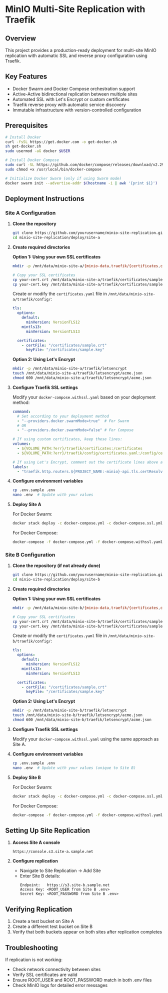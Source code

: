 # MinIO Multi-Site Replication with Traefik

## Overview
This project provides a production-ready deployment for multi-site MinIO replication with automatic SSL and reverse proxy configuration using Traefik.

## Key Features
- Docker Swarm and Docker Compose orchestration support
- Active-Active bidirectional replication between multiple sites
- Automated SSL with Let's Encrypt or custom certificates
- Traefik reverse proxy with automatic service discovery
- Immutable infrastructure with version-controlled configuration

## Prerequisites

```bash
# Install Docker
curl -fsSL https://get.docker.com -o get-docker.sh
sh get-docker.sh
sudo usermod -aG docker $USER

# Install Docker Compose
sudo curl -SL https://github.com/docker/compose/releases/download/v2.29.1/docker-compose-linux-x86_64 -o /usr/local/bin/docker-compose
sudo chmod +x /usr/local/bin/docker-compose

# Initialize Docker Swarm (only if using Swarm mode)
docker swarm init --advertise-addr $(hostname -i | awk '{print $1}')
```

## Deployment Instructions

### Site A Configuration

1. **Clone the repository**
   ```bash
   git clone https://github.com/yourusername/minio-site-replication.git
   cd minio-site-replication/deploy/site-a
   ```

2. **Create required directories**
   
   **Option 1: Using your own SSL certificates**
   ```bash
   mkdir -p /mnt/data/minio-site-a/{minio-data,traefik/{certificates,config}}
   
   # Copy your SSL certificates
   cp your-cert.crt /mnt/data/minio-site-a/traefik/certificates/sample.crt
   cp your-cert.key /mnt/data/minio-site-a/traefik/certificates/sample.key
   ```
   
   Create or modify the `certificates.yaml` file in `/mnt/data/minio-site-a/traefik/config/`:
   ```yaml
   tls:
     options:
       default:
         minVersion: VersionTLS12
       mintls13:
         minVersion: VersionTLS13
   
     certificates:
       - certFile: "/certificates/sample.crt"
         keyFile: "/certificates/sample.key"
   ```
   
   **Option 2: Using Let's Encrypt**
   ```bash
   mkdir -p /mnt/data/minio-site-a/traefik/letsencrypt
   touch /mnt/data/minio-site-a/traefik/letsencrypt/acme.json
   chmod 600 /mnt/data/minio-site-a/traefik/letsencrypt/acme.json
   ```

3. **Configure Traefik SSL settings**
   
   Modify your `docker-compose.withssl.yaml` based on your deployment method:
   
   ```yaml
   command:
     # Set according to your deployment method
     - "--providers.docker.swarmMode=true"  # For Swarm
     # OR
     - "--providers.docker.swarmMode=false" # For Compose
   
   # If using custom certificates, keep these lines:
   volumes:
     - ${VOLUME_PATH:?err}/traefik/certificates:/certificates
     - ${VOLUME_PATH:?err}/traefik/config/certificates.yaml:/config/certificates.yaml
   
   # If using Let's Encrypt, comment out the certificate lines above and uncomment:
   labels:
     - "traefik.http.routers.${PROJECT_NAME:-minio}-api.tls.certResolver=letsencrypt"
   ```

4. **Configure environment variables**
   ```bash
   cp .env.sample .env
   nano .env  # Update with your values
   ```

5. **Deploy Site A**
   
   For Docker Swarm:
   ```bash
   docker stack deploy -c docker-compose.yml -c docker-compose.ssl.yml minio-site-a
   ```
   
   For Docker Compose:
   ```bash
   docker-compose -f docker-compose.yml -f docker-compose.withssl.yaml up -d --pull=always --renew-anon-volumes
   ```

### Site B Configuration

1. **Clone the repository (if not already done)**
   ```bash
   git clone https://github.com/yourusername/minio-site-replication.git
   cd minio-site-replication/deploy/site-b
   ```

2. **Create required directories**
   
   **Option 1: Using your own SSL certificates**
   ```bash
   mkdir -p /mnt/data/minio-site-b/{minio-data,traefik/{certificates,config}}
   
   # Copy your SSL certificates
   cp your-cert.crt /mnt/data/minio-site-b/traefik/certificates/sample.crt
   cp your-cert.key /mnt/data/minio-site-b/traefik/certificates/sample.key
   ```
   
   Create or modify the `certificates.yaml` file in `/mnt/data/minio-site-b/traefik/config/`:
   ```yaml
   tls:
     options:
       default:
         minVersion: VersionTLS12
       mintls13:
         minVersion: VersionTLS13
   
     certificates:
       - certFile: "/certificates/sample.crt"
         keyFile: "/certificates/sample.key"
   ```
   
   **Option 2: Using Let's Encrypt**
   ```bash
   mkdir -p /mnt/data/minio-site-b/traefik/letsencrypt
   touch /mnt/data/minio-site-b/traefik/letsencrypt/acme.json
   chmod 600 /mnt/data/minio-site-b/traefik/letsencrypt/acme.json
   ```

3. **Configure Traefik SSL settings**
   
   Modify your `docker-compose.withssl.yaml` using the same approach as Site A.

4. **Configure environment variables**
   ```bash
   cp .env.sample .env
   nano .env  # Update with your values (unique to Site B)
   ```

5. **Deploy Site B**
   
   For Docker Swarm:
   ```bash
   docker stack deploy -c docker-compose.yml -c docker-compose.ssl.yml minio-site-b
   ```
   
   For Docker Compose:
   ```bash
   docker-compose -f docker-compose.yml -f docker-compose.withssl.yaml up -d --pull=always --renew-anon-volumes
   ```

## Setting Up Site Replication

1. **Access Site A console**
   ```
   https://console.s3.site-a.sample.net
   ```

2. **Configure replication**
   - Navigate to Site Replication → Add Site
   - Enter Site B details:
     ```
     Endpoint:   https://s3.site-b.sample.net
     Access Key: <ROOT_USER from Site B .env>
     Secret Key: <ROOT_PASSWORD from Site B .env>
     ```

## Verifying Replication

1. Create a test bucket on Site A
2. Create a different test bucket on Site B
3. Verify that both buckets appear on both sites after replication completes

## Troubleshooting

If replication is not working:
- Check network connectivity between sites
- Verify SSL certificates are valid
- Ensure ROOT_USER and ROOT_PASSWORD match in both .env files
- Check MinIO logs for detailed error messages
